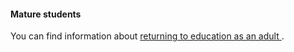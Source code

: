 ####  **Mature students**

You can find information about [ returning to education as an adult
](/en/education/further-education-and-training/returning-to-education/) .

